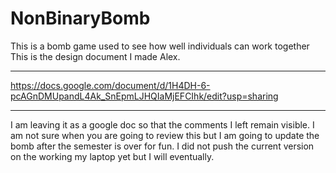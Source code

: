 # NonBinaryBomb
This is a bomb game used to see how well individuals can work together
This is the design document I made Alex. 
***
https://docs.google.com/document/d/1H4DH-6-pcAGnDMUpandL4Ak_SnEpmLJHQIaMjEFCIhk/edit?usp=sharing
***
I am leaving it as a google doc so that the comments I left remain visible.
I am not sure when you are going to review this but I am going to update the bomb after the semester is over for fun.
I did not push the current version on the working my laptop yet but I will eventually.
